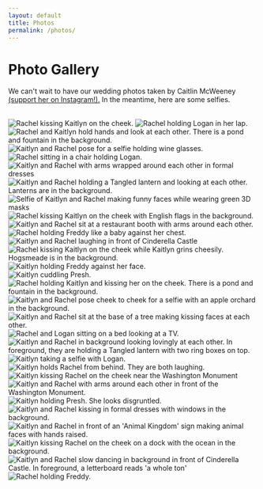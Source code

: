 ```yaml
---
layout: default
title: Photos
permalink: /photos/
---
```

<div>
    <h1>Photo Gallery</h1>
    <p>We can't wait to have our wedding photos taken by Caitlin McWeeney <a href="https://www.instagram.com/caitlinmcweeneyphotography/" target="_blank">(support her on Instagram!).</a> In the meantime, here are some selfies.</p>
    <br>
    <div class="photo-row">
        <div class="photo-column">
            <img src="/img/firstpic.PNG" alt="Rachel kissing Kaitlyn on the cheek.">
            <img src="/img/Logan_Rachelpets.JPG" alt="Rachel holding Logan in her lap.">
            <img src="/img/holdhands.JPG" alt="Rachel and Kaitlyn hold hands and look at each other. There is a pond and fountain in the background.">
            <img src="/img/winery.JPG" alt="Kaitlyn and Rachel pose for a selfie holding wine glasses.">
            <img src="/img/Logan_Rachelpets2.JPG" alt="Rachel sitting in a chair holding Logan.">
            <img src="/img/whitleewedding.jpg" alt="Kaitlyn and Rachel with arms wrapped around each other in formal dresses">
            <img src="/img/christmaslantern.JPG" alt="Kaitlyn and Rachel holding a Tangled lantern and looking at each other. Lanterns are in the background.">
        </div>
        <div class="photo-column">
            <img src="/img/busch.JPG" alt="Selfie of Kaitlyn and Rachel making funny faces while wearing green 3D masks">
            <img src="/img/englandkiss.JPG" alt="Rachel kissing Kaitlyn on the cheek with English flags in the background.">
            <img src="/img/amberox.JPG" alt="Kaitlyn and Rachel sit at a restaurant booth with arms around each other.">
            <img src="/img/Freddy_Rachelpets.JPG" alt="Rachel holding Freddy like a baby against her chest.">
            <img src="/img/laughing.JPG" alt="Kaitlyn and Rachel laughing in front of Cinderella Castle">
            <img src="/img/hogsmeade.JPG" alt="Rachel kissing Kaitlyn on the cheek while Kaitlyn grins cheesily. Hogsmeade is in the background.">
            <img src="/img/IMG_9856.JPG" alt="Kaitlyn holding Freddy against her face.">
        </div>
        <div class="photo-column">
            <img src="/img/IMG_0120.JPG" alt="Kaitlyn cuddling Presh.">
            <img src="/img/foggykiss.JPG" alt="Rachel holding Kaitlyn and kissing her on the cheek. There is a pond and fountain in the background.">
            <img src="/img/orchard.JPG" alt="Kaitlyn and Rachel pose cheek to cheek for a selfie with an apple orchard in the background.">
            <img src="/img/airkiss.JPG" alt="Kaitlyn and Rachel sit at the base of a tree making kissing faces at each other.">
            <img src="/img/Logan_Rachelbed.JPG" alt="Rachel and Logan sitting on a bed looking at a TV.">
            <img src="/img/lantern.JPG" alt="Kaitlyn and Rachel in background looking lovingly at each other. In foreground, they are holding a Tangled lantern with two ring boxes on top.">
            <img src="/img/Logan_Kaitlyn.JPG" alt="Kaitlyn taking a selfie with Logan.">
            <img src="/img/california.jpg" alt="Kaitlyn holds Rachel from behind. They are both laughing.">
        </div>
        <div class="photo-column">
            <img src="/img/dckiss.JPG" alt="Kaitlyn kissing Rachel on the cheek near the Washington Monument">
            <img src="/img/dc.JPG" alt="Kaitlyn and Rachel with arms around each other in front of the Washington Monument.">
            <img src="/img/Presh_Kaitlyn.JPG" alt="Kaitlyn holding Presh. She looks disgruntled.">
            <img src="/img/pennieswedding.JPG" alt="Kaitlyn and Rachel kissing in formal dresses with windows in the background.">
            <img src="/img/AKsign.JPG" alt="Kaitlyn and Rachel in front of an 'Animal Kingdom' sign making animal faces with hands raised.">
            <img src="/img/santamonica.jpg" alt="Kaitlyn kissing Rachel on the cheek on a dock with the ocean in the background.">
            <img src="/img/dance.JPG" alt="Kaitlyn and Rachel slow dancing in background in front of Cinderella Castle. In foreground, a letterboard reads 'a whole ton'">
            <img src="/img/Freddy_Rachel.jpg" alt="Rachel holding Freddy.">
        </div>
    </div>
</div>